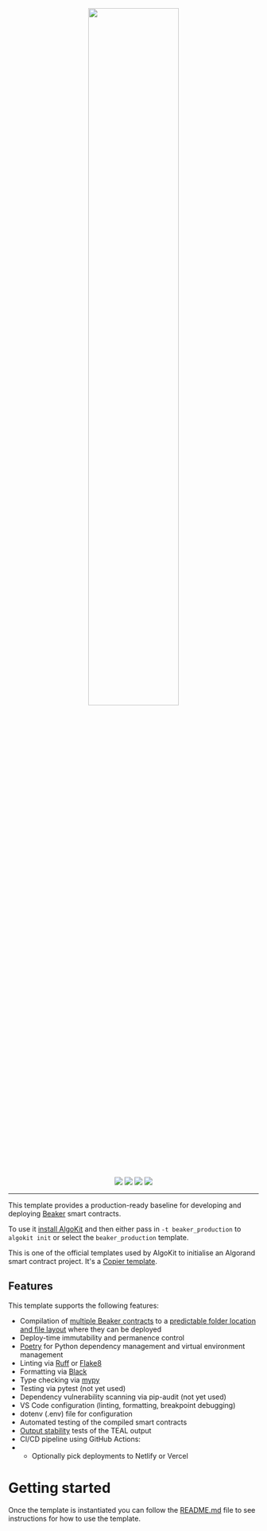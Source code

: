 <div align="center">
<a href="https://github.com/algorandfoundation/algokit-beaker-default-template"><img src="https://bafybeiguaon767jcuyawcee4prtzx7om6kpbe5g66zck5pgbpd5mmucamu.ipfs.nftstorage.link/" width=60%></a>
</div>

<p align="center">
    <a target="_blank" href="https://github.com/algorandfoundation/algokit-cli"><img src="https://img.shields.io/badge/docs-repository-00dc94?logo=github&style=flat.svg" /></a>
    <a target="_blank" href="https://developer.algorand.org/algokit/"><img src="https://img.shields.io/badge/learn-AlgoKit-00dc94?logo=algorand&mac=flat.svg" /></a>
    <a target="_blank" href="https://github.com/algorandfoundation/algokit-beaker-default-template"><img src="https://img.shields.io/github/stars/algorandfoundation/algokit-beaker-default-template?color=00dc94&logo=star&style=flat" /></a>
    <a target="_blank" href="https://developer.algorand.org/algokit/"><img  src="https://api.visitorbadge.io/api/visitors?path=algorandfoundation%2Falgokit-beaker-default-template&countColor=%2300dc94&style=flat" /></a>
</p>

---

This template provides a production-ready baseline for developing and deploying [Beaker](https://github.com/algorand-devrel/beaker) smart contracts.

To use it [install AlgoKit](https://github.com/algorandfoundation/algokit-cli#readme) and then either pass in `-t beaker_production` to `algokit init` or select the `beaker_production` template.

This is one of the official templates used by AlgoKit to initialise an Algorand smart contract project. It's a [Copier template](https://copier.readthedocs.io/en/stable/).

## Features

This template supports the following features:

-   Compilation of [multiple Beaker contracts](template_content/smart_contracts/config.py) to a [predictable folder location and file layout](template_content/smart_contracts/__main__.py) where they can be deployed
-   Deploy-time immutability and permanence control
-   [Poetry](https://python-poetry.org/) for Python dependency management and virtual environment management
-   Linting via [Ruff](https://github.com/charliermarsh/ruff) or [Flake8](https://flake8.pycqa.org/en/latest/)
-   Formatting via [Black](https://github.com/psf/black)
-   Type checking via [mypy](https://mypy-lang.org/)
-   Testing via pytest (not yet used)
-   Dependency vulnerability scanning via pip-audit (not yet used)
-   VS Code configuration (linting, formatting, breakpoint debugging)
-   dotenv (.env) file for configuration
-   Automated testing of the compiled smart contracts
-   [Output stability](https://github.com/algorandfoundation/algokit-cli/blob/main/docs/articles/output_stability.md) tests of the TEAL output
-   CI/CD pipeline using GitHub Actions:
-   -   Optionally pick deployments to Netlify or Vercel

# Getting started

Once the template is instantiated you can follow the [README.md](template_content/README.md.jinja) file to see instructions for how to use the template.
